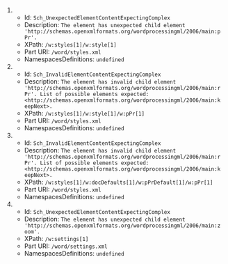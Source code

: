 1.
    * Id: `Sch_UnexpectedElementContentExpectingComplex`
    * Description: `The element has unexpected child element 'http://schemas.openxmlformats.org/wordprocessingml/2006/main:pPr'.`
    * XPath: `/w:styles[1]/w:style[1]`
    * Part URI: `/word/styles.xml`
    * NamespacesDefinitions: `undefined`
2.
    * Id: `Sch_InvalidElementContentExpectingComplex`
    * Description: `The element has invalid child element 'http://schemas.openxmlformats.org/wordprocessingml/2006/main:rPr'. List of possible elements expected: <http://schemas.openxmlformats.org/wordprocessingml/2006/main:keepNext>.`
    * XPath: `/w:styles[1]/w:style[1]/w:pPr[1]`
    * Part URI: `/word/styles.xml`
    * NamespacesDefinitions: `undefined`
3.
    * Id: `Sch_InvalidElementContentExpectingComplex`
    * Description: `The element has invalid child element 'http://schemas.openxmlformats.org/wordprocessingml/2006/main:rPr'. List of possible elements expected: <http://schemas.openxmlformats.org/wordprocessingml/2006/main:keepNext>.`
    * XPath: `/w:styles[1]/w:docDefaults[1]/w:pPrDefault[1]/w:pPr[1]`
    * Part URI: `/word/styles.xml`
    * NamespacesDefinitions: `undefined`
4.
    * Id: `Sch_UnexpectedElementContentExpectingComplex`
    * Description: `The element has unexpected child element 'http://schemas.openxmlformats.org/wordprocessingml/2006/main:zoom'.`
    * XPath: `/w:settings[1]`
    * Part URI: `/word/settings.xml`
    * NamespacesDefinitions: `undefined`

